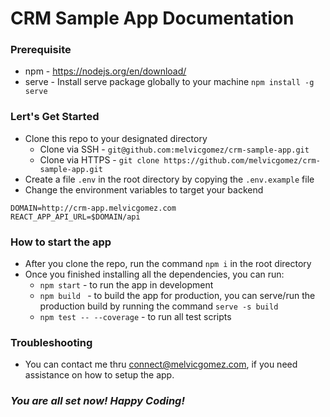 # **CRM Sample App Documentation**

### **Prerequisite**
* npm - https://nodejs.org/en/download/
* serve - Install serve package globally to your machine `npm install -g serve`

### **Lert's Get Started**
* Clone this repo to your designated directory
  * Clone via SSH - `git@github.com:melvicgomez/crm-sample-app.git`
  * Clone via HTTPS - `git clone https://github.com/melvicgomez/crm-sample-app.git`
* Create a file `.env` in the root directory by copying the `.env.example` file
* Change the environment variables to target your backend
```
DOMAIN=http://crm-app.melvicgomez.com
REACT_APP_API_URL=$DOMAIN/api
```

### **How to start the app**
* After you clone the repo, run the command `npm i` in the root directory
* Once you finished installing all the dependencies, you can run:
  * `npm start` - to run the app in development
  * `npm build ` - to build the app for production, you can serve/run the production build by running the command `serve -s build`
  * `npm test -- --coverage` - to run all test scripts

### **Troubleshooting**
* You can contact me thru connect@melvicgomez.com, if you need assistance on how to setup the app.

### *You are all set now! Happy Coding!*